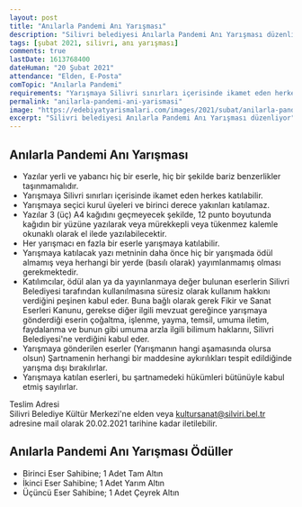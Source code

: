 ```yaml
---
layout: post
title: "Anılarla Pandemi Anı Yarışması"
description: "Silivri belediyesi Anılarla Pandemi Anı Yarışması düzenliyor"
tags: [şubat 2021, silivri, anı yarışması]
comments: true
lastDate: 1613768400 
dateHuman: "20 Şubat 2021"
attendance: "Elden, E-Posta"
comTopic: "Anılarla Pandemi"
requirements: "Yarışmaya Silivri sınırları içerisinde ikamet eden herkes katılabilir."
permalink: "anilarla-pandemi-ani-yarismasi"
image: "https://edebiyatyarismalari.com/images/2021/subat/anilarla-pandemi-ani-yarismasi.jpeg"
excerpt: "Silivri belediyesi Anılarla Pandemi Anı Yarışması düzenliyor"
---
```


## Anılarla Pandemi Anı Yarışması
- Yazılar yerli ve yabancı hiç bir eserle, hiç bir şekilde bariz benzerlikler taşınmamalıdır.
- Yarışmaya Silivri sınırları içerisinde ikamet eden herkes katılabilir.
- Yarışmaya seçici kurul üyeleri ve birinci derece yakınları katılamaz.
- Yazılar 3 (üç) A4 kağıdını geçmeyecek şekilde, 12 punto boyutunda kağıdın bir yüzüne yazılarak veya mürekkepli veya tükenmez kalemle okunaklı olarak el ilede yazılabilecektir.
- Her yarışmacı en fazla bir eserle yarışmaya katılabilir.
- Yarışmaya katılacak yazı metninin daha önce hiç bir yarışmada ödül almamış veya herhangi bir yerde (basılı olarak) yayımlanmamış olması gerekmektedir.
- Katılımcılar, ödül alan ya da yayınlanmaya değer bulunan eserlerin Silivri Belediyesi tarafından kullanılmasına süresiz olarak kullanım hakkını verdiğini peşinen kabul eder. Buna bağlı olarak gerek Fikir ve Sanat Eserleri Kanunu, gerekse diğer ilgili mevzuat gereğince yarışmaya gönderdiği eserin çoğaltma, işlenme, yayma, temsil, umuma iletim, faydalanma ve bunun gibi umuma arzla ilgili bilimum haklarını, Silivri Belediyesi'ne verdiğini kabul eder.
- Yarışmaya gönderilen eserler (Yarışmanın hangi aşamasında olursa olsun) Şartnamenin herhangi bir maddesine aykırılıkları tespit edildiğinde yarışma dışı bırakılırlar.
- Yarışmaya katılan eserleri, bu şartnamedeki hükümleri bütünüyle kabul etmiş sayılırlar.

Teslim Adresi  
Silivri Belediye Kültür Merkezi'ne elden veya kultursanat@silviri.bel.tr adresine mail olarak 20.02.2021 tarihine kadar iletilebilir.  

## Anılarla Pandemi Anı Yarışması Ödüller
- Birinci Eser Sahibine; 1 Adet Tam Altın
- İkinci Eser Sahibine; 1 Adet Yarım Altın
- Üçüncü Eser Sahibine; 1 Adet Çeyrek Altın